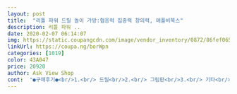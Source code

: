 ```yaml
---
layout: post 
title:  "리틀 파워 드릴 놀이 가방:협응력 집중력 창의력, 애플비북스" 
description: 리틀 파워 ..
date: 2020-02-07 06:14:07 
img: https://static.coupangcdn.com/image/vendor_inventory/0872/86fef0654cd8c1d104747e166502aa9b89961ede32cc71e27c8605c63378.jpg 
linkUrl: https://coupa.ng/borWpn 
categories: [1019] 
color: 43A047 
price: 20920 
author: Ask View Shop 
cont:  "●구매후기●<br/>1.<br/> 드릴<br/>2.<br/> 그림판<br/>3.<br/> 기타<br/>40개월 유아,   드릴로 나사  조이기, 풀기 혼자서 잘하고, 가방이 있으니 분실우려없고 안에다 정리해두기도 좋아요.<br/><br/>4살 아이가 돌아가는 중에 손으로 만져도 다치지 않을 정도.<br/><br/>8살아들이 놀러갔다가 더 반해서 한참 갖고 놀았다네요.<br/><br/>그 중에서도 이건 정말 잘 산거 같아요<br/>그리고 색감이 화려해서 좋은 거 같아요<br/>그리고 왼쪽 오른쪽 돌아가는 방향 선택할 수 있고<br/>그림이 10장인데 앞뒤로 있어서 20가지예요.<br/><br/>드라이버도 있어서 좋네요<br/>드릴이 돌아가는 속도가 적당해요<br/>드릴이랑 드라이버 두 가지라 둘이서 놀이하고 놉니다.<br/><br/>보관가방이 있어서 정리하시도 편해요<br/>소음도 너무 크지 않아서 저녁에도 가지고 놀기 괜찮아요<br/>아이랑 놀다보다 부족하네요.<br/><br/>조카 두돌 생일 선물로 사줬어요.<br/> 잘 가지고 논다고 합니다.<br/><br/>처음 받고는 그림판이 넉넉하다고 생각했는데<br/>추가로 구매를 하더라도 좀 더 있으면 좋겠네요<br/>코로나19 때문에 장난감을 자꾸 사게 되네요.<br/><br/>" 
---
```

